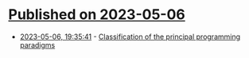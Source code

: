 # [Published on 2023-05-06](index.md)

* [2023-05-06, 19:35:41](https://lobste.rs/s/u6tgyf/classification_principal_programming) - [Classification of the principal programming paradigms](https://www.info.ucl.ac.be/~pvr/paradigms.html)
